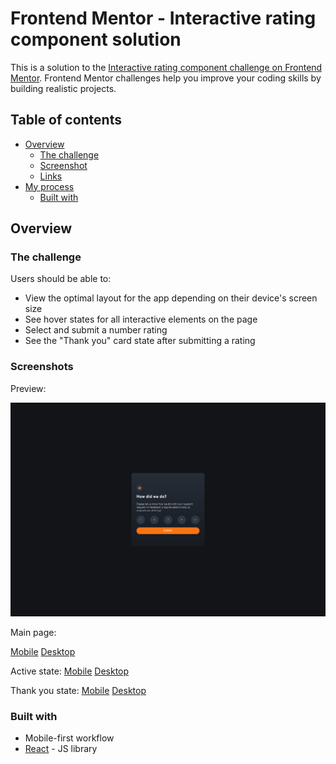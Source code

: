 # Frontend Mentor - Interactive rating component solution

This is a solution to the [Interactive rating component challenge on Frontend Mentor](https://www.frontendmentor.io/challenges/interactive-rating-component-koxpeBUmI). Frontend Mentor challenges help you improve your coding skills by building realistic projects. 

## Table of contents

- [Overview](#overview)
  - [The challenge](#the-challenge)
  - [Screenshot](#screenshot)
  - [Links](#links)
- [My process](#my-process)
  - [Built with](#built-with)

## Overview

### The challenge

Users should be able to:

- View the optimal layout for the app depending on their device's screen size
- See hover states for all interactive elements on the page
- Select and submit a number rating
- See the "Thank you" card state after submitting a rating

### Screenshots

Preview:

![Desktop](/src/assets/screenshots/desktop.png)


Main page:

[Mobile](/src/assets/screenshots/mob.png)
[Desktop](/src/assets/screenshots/desktop.png)

Active state:
[Mobile](/src/assets/screenshots/mob-active.png)
[Desktop](/src/assets/screenshots/desktop-active.png)

Thank you state:
[Mobile](/src/assets/screenshots/mob-thankyou.png)
[Desktop](/src/assets/screenshots/desktop-thankyou.png)

### Built with

- Mobile-first workflow
- [React](https://reactjs.org/) - JS library
